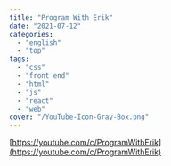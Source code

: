 ```yaml
---
title: "Program With Erik"
date: "2021-07-12"
categories:
  - "english"
  - "top"
tags:
  - "css"
  - "front end"
  - "html"
  - "js"
  - "react"
  - "web"
cover: "/YouTube-Icon-Gray-Box.png"
---
```


[https://youtube.com/c/ProgramWithErik](https://youtube.com/c/ProgramWithErik)
